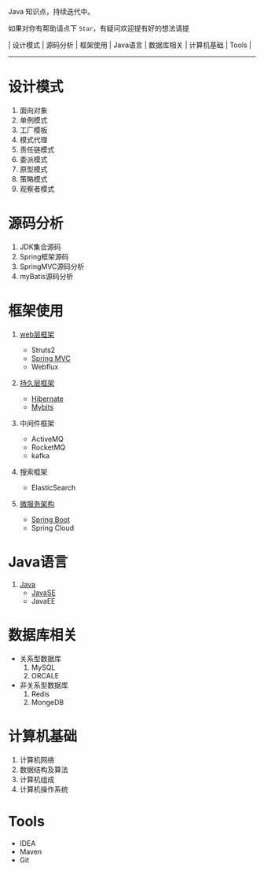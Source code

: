 
Java 知识点，持续迭代中。

如果对你有帮助请点下 `Star`，有疑问欢迎提有好的想法请提 

| 设计模式 | 源码分析 | 框架使用 | Java语言 | 数据库相关 | 计算机基础 | Tools |

----------

# 设计模式 #

1. 面向对象
2. 单例模式
3. 工厂模板
4. 模式代理
5. 责任链模式
6. 委派模式
7. 原型模式
8. 策略模式
9. 观察者模式

# 源码分析 #

1. JDK集合源码
2. Spring框架源码
3. SpringMVC源码分析
3. myBatis源码分析

# 框架使用 #

1. [web层框架](./MD/框架使用/1.web层框架)
   * Struts2
   * [Spring MVC](./MD/框架使用/1.web层框架/springMVC.md)
   * Webflux

2. [持久层框架](./MD/框架使用/2.持久层框架)
   * [Hibernate](./MD/框架使用/2.持久层框架/hibernate.md)
   * [Mybits](./MD/框架使用/2.持久层框架/mybatis.md)
3. 中间件框架
   * ActiveMQ
   * RocketMQ
   * kafka
4. 搜索框架
   * ElasticSearch
5. [微服务架构](./MD微服务架构)
   * [Spring Boot](./MD/微服务架构/Springboot.md)
   * Spring Cloud

# Java语言 #

1. [Java](./MD/Java语言)
	- [JavaSE](./MD/Java语言/JavaSE)
	- JavaEE

# 数据库相关 #

- 关系型数据库
	1. MySQL
	2. ORCALE
- 非关系型数据库
	1. Redis
	2. MongeDB

# 计算机基础 #

1. 计算机网络 
2. 数据结构及算法
3. 计算机组成  
4. 计算机操作系统  

# Tools #

- IDEA
- Maven
- Git



